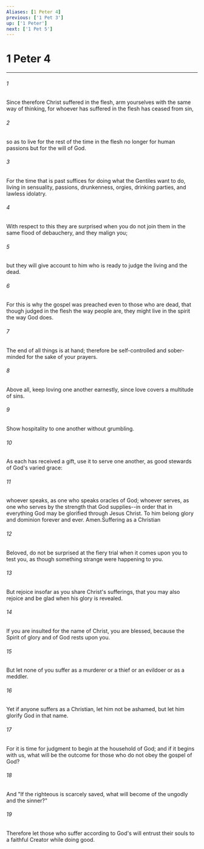 ```yaml
---
Aliases: [1 Peter 4]
previous: ['1 Pet 3']
up: ['1 Peter']
next: ['1 Pet 5']
---
```

# 1 Peter 4

***

 

###### 1 
Since therefore Christ suffered in the flesh, arm yourselves with the same way of thinking, for whoever has suffered in the flesh has ceased from sin, 
 

###### 2 
so as to live for the rest of the time in the flesh no longer for human passions but for the will of God. 
 

###### 3 
For the time that is past suffices for doing what the Gentiles want to do, living in sensuality, passions, drunkenness, orgies, drinking parties, and lawless idolatry. 
 

###### 4 
With respect to this they are surprised when you do not join them in the same flood of debauchery, and they malign you; 
 

###### 5 
but they will give account to him who is ready to judge the living and the dead. 
 

###### 6 
For this is why the gospel was preached even to those who are dead, that though judged in the flesh the way people are, they might live in the spirit the way God does.
 
 

###### 7 
The end of all things is at hand; therefore be self-controlled and sober-minded for the sake of your prayers. 
 

###### 8 
Above all, keep loving one another earnestly, since love covers a multitude of sins. 
 

###### 9 
Show hospitality to one another without grumbling. 
 

###### 10 
As each has received a gift, use it to serve one another, as good stewards of God's varied grace: 
 

###### 11 
whoever speaks, as one who speaks oracles of God; whoever serves, as one who serves by the strength that God supplies--in order that in everything God may be glorified through Jesus Christ. To him belong glory and dominion forever and ever. Amen.Suffering as a Christian
 
 

###### 12 
Beloved, do not be surprised at the fiery trial when it comes upon you to test you, as though something strange were happening to you. 
 

###### 13 
But rejoice insofar as you share Christ's sufferings, that you may also rejoice and be glad when his glory is revealed. 
 

###### 14 
If you are insulted for the name of Christ, you are blessed, because the Spirit of glory and of God rests upon you. 
 

###### 15 
But let none of you suffer as a murderer or a thief or an evildoer or as a meddler. 
 

###### 16 
Yet if anyone suffers as a Christian, let him not be ashamed, but let him glorify God in that name. 
 

###### 17 
For it is time for judgment to begin at the household of God; and if it begins with us, what will be the outcome for those who do not obey the gospel of God? 
 

###### 18 
And
 "If the righteous is scarcely saved, 
 what will become of the ungodly and the sinner?"
 
 

###### 19 
Therefore let those who suffer according to God's will entrust their souls to a faithful Creator while doing good.
 
